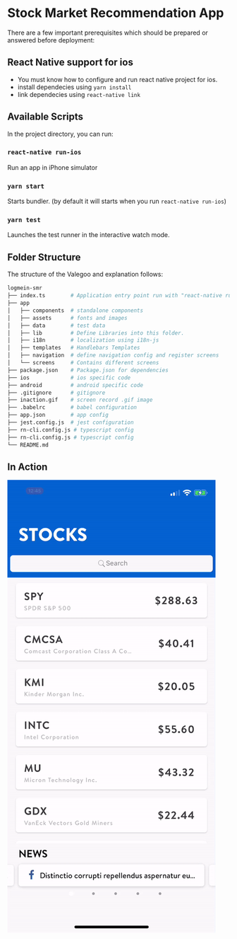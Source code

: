 # Stock Market Recommendation App

There are a few important prerequisites which should be prepared or answered before deployment:

## React Native support for ios

- You must know how to configure and run react native project for ios.
- install dependecies using `yarn install`
- link dependecies using `react-native link`


## Available Scripts

In the project directory, you can run:

### `react-native run-ios`

Run an app in iPhone simulator

### `yarn start`

Starts bundler. (by default it will starts when you run `react-native run-ios`)

### `yarn test`

Launches the test runner in the interactive watch mode.

## Folder Structure

The structure of the Valegoo and explanation follows:

```bash
logmein-smr
├── index.ts        # Application entry point run with "react-native run-ios"
├── app
│   ├── components  # standalone components
│   ├── assets      # fonts and images
│   ├── data        # test data
│   ├── lib         # Define Libraries into this folder.
│   ├── i18n        # localization using i18n-js
│   ├── templates   # Handlebars Templates
│   ├── navigation  # define navigation config and register screens
│   └── screens     # Contains different screens
├── package.json    # Package.json for dependencies
├── ios             # ios specific code
├── android         # android specific code
├── .gitignore      # gitignore
├── inaction.gif    # screen record .gif image
├── .babelrc        # babel configuration
├── app.json        # app config
├── jest.config.js  # jest configuration
├── rn-cli.config.js # typescript config
├── rn-cli.config.js # typescript config
└── README.md
```

## In Action

![](inaction.gif)

